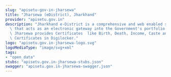 ```yaml
---
slug: "apisetu-gov-in-jharsewa"
title: "Jharsewa (eDistrict), Jharkhand"
provider: "apisetu.gov.in"
description: "Jharkhand e-District is a comprehensive and web enabled service portal\
  \ that acts as an electronic gateway into the Government's portfolio of services.\
  \ Jharsewa provides Certificates  like Birth, Death, Income, Caste and Residence\
  \ Certificates in Digilocker."
logo: "apisetu.gov.in-jharsewa-logo.svg"
logoMediaType: "image/svg+xml"
tags:
- "open_data"
stubs: "apisetu.gov.in-jharsewa-stubs.json"
swagger: "apisetu.gov.in-jharsewa-swagger.json"
---
```


